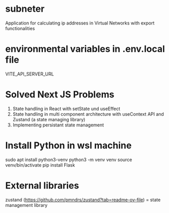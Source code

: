 # subneter

Application for calculating ip addresses in Virtual Networks with export functionalities

# environmental variables in .env.local file

VITE_API_SERVER_URL

# Solved Next JS Problems

1. State handling in React with setState und useEffect
2. State handling in multi component architecture with useContext API and Zustand (a state managing library)
3. Implementing persistant state management

# Install Python in wsl machine

sudo apt install python3-venv
python3 -m venv venv
source venv/bin/activate
pip install Flask

# External libraries
zustand (https://github.com/pmndrs/zustand?tab=readme-ov-file) = state management library